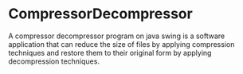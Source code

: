 # CompressorDecompressor
A compressor decompressor program on java swing is a software application that can reduce the size of files by applying compression techniques and restore them to their original form by applying decompression techniques.

